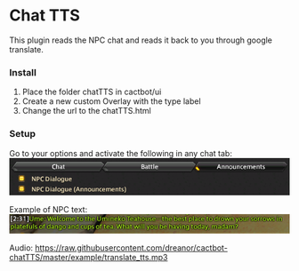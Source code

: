 # Chat TTS

This plugin reads the NPC chat and reads it back to you through google translate.

### Install
1. Place the folder chatTTS in cactbot/ui
2. Create a new custom Overlay with the type label
3. Change the url to the chatTTS.html

### Setup
Go to your options and activate the following in any chat tab:  
![settings](example/settings.PNG)

Example of NPC text:  
![text](example/text.PNG)

Audio:
https://raw.githubusercontent.com/dreanor/cactbot-chatTTS/master/example/translate_tts.mp3
